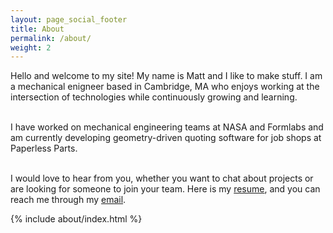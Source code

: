 ```yaml
---
layout: page_social_footer
title: About
permalink: /about/
weight: 2
---
```


Hello and welcome to my site! My name is Matt and I like to make stuff. I am a mechanical enigneer based in Cambridge, MA who enjoys working at the intersection of technologies while continuously growing and learning.
<br><br>

I have worked on mechanical engineering teams at NASA and Formlabs and am currently developing geometry-driven quoting software for job shops at Paperless Parts.
<br><br>

I would love to hear from you, whether you want to chat about projects or are looking for someone to join your team. Here is my [resume](/resume.pdf), and you can reach me through my [email](mailto:me@mattqg.com). 
<br>

{% include about/index.html %}


<!-- <div class="row">
{% include about/timeline.html %}
</div> -->


